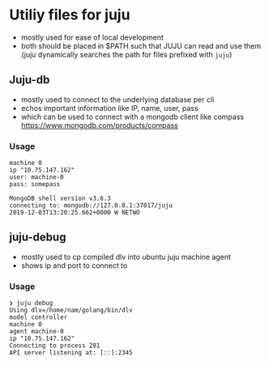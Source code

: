 # Utiliy files for juju
- mostly used for ease of local development
- both should be placed in $PATH such that JUJU can read and use them (juju dynamically searches the path for files prefixed with `juju`)
## Juju-db
- mostly used to connect to the underlying database per cli
- echos important information like IP, name, user, pass
- which can be used to connect with a mongodb client like compass https://www.mongodb.com/products/compass
### Usage
```
machine 0
ip "10.75.147.162"
user: machine-0
pass: somepass

MongoDB shell version v3.6.3
connecting to: mongodb://127.0.0.1:37017/juju
2019-12-03T13:20:25.662+0000 W NETWO
```

## juju-debug
- mostly used to cp compiled dlv into ubuntu juju machine agent
- shows ip and port to connect to 
### Usage
```
❯ juju debug                         
Using dlv=/home/nam/golang/bin/dlv
model controller
machine 0
agent machine-0
ip "10.75.147.162"
Connecting to process 281
API server listening at: [::]:2345
```
